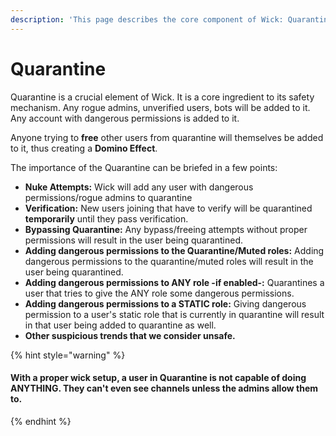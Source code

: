 ```yaml
---
description: 'This page describes the core component of Wick: Quarantine'
---
```


# Quarantine



Quarantine is a crucial element of Wick. It is a core ingredient to its safety mechanism. Any rogue admins,  unverified users, bots will be added to it. Any account with dangerous permissions is added to it.

Anyone trying to **free** other users from quarantine will themselves be added to it, thus creating a **Domino Effect**.&#x20;

The importance of the Quarantine can be briefed in a few points:&#x20;

* **Nuke Attempts:** Wick will add any user with dangerous permissions/rogue admins to quarantine
* **Verification:** New users joining that have to verify will be quarantined **temporarily** until they pass verification.
* **Bypassing Quarantine:** Any bypass/freeing attempts without proper permissions will result in the user being quarantined.
* **Adding dangerous permissions to the Quarantine/Muted roles:** Adding dangerous permissions to the quarantine/muted roles will result in the user being quarantined.
* **Adding dangerous permissions to ANY role -if enabled-:** Quarantines a user that tries to give the ANY role some dangerous permissions.
* **Adding dangerous permissions to a STATIC role:** Giving dangerous permission to a user's static role that is currently in quarantine will result in that user being added to quarantine as well.
* **Other suspicious trends that we consider unsafe.**

{% hint style="warning" %}
#### With a proper wick setup, a user in Quarantine is not capable of doing ANYTHING. They can't even see channels unless the admins allow them to.
{% endhint %}
